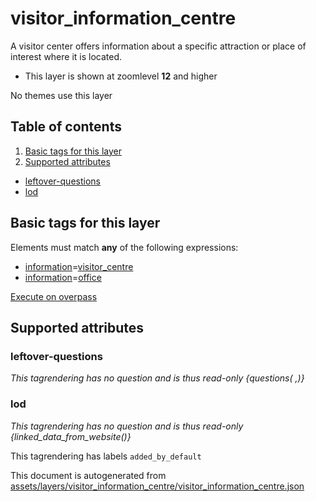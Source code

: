 [//]: # (WARNING: this file is automatically generated. Please find the sources at the bottom and edit those sources)

# visitor_information_centre




A visitor center offers information about a specific attraction or place of interest where it is located.






 - This layer is shown at zoomlevel **12** and higher



No themes use this layer

## Table of contents

1. [Basic tags for this layer](#basic-tags-for-this-layer)
2. [Supported attributes](#supported-attributes)
  - [leftover-questions](#leftover-questions)
  - [lod](#lod)

## Basic tags for this layer

Elements must match **any** of the following expressions:

 - <a href='https://wiki.openstreetmap.org/wiki/Key:information' target='_blank'>information</a>=<a href='https://wiki.openstreetmap.org/wiki/Tag:information%3Dvisitor_centre' target='_blank'>visitor_centre</a>
 - <a href='https://wiki.openstreetmap.org/wiki/Key:information' target='_blank'>information</a>=<a href='https://wiki.openstreetmap.org/wiki/Tag:information%3Doffice' target='_blank'>office</a>

[Execute on overpass](http://overpass-turbo.eu/?Q=%5Bout%3Ajson%5D%5Btimeout%3A90%5D%3B%28%20%20%20%20nwr%5B%22information%22%3D%22visitor_centre%22%5D%28%7B%7Bbbox%7D%7D%29%3B%0A%20%20%20%20nwr%5B%22information%22%3D%22office%22%5D%28%7B%7Bbbox%7D%7D%29%3B%0A%29%3Bout%20body%3B%3E%3Bout%20skel%20qt%3B)

## Supported attributes



### leftover-questions

_This tagrendering has no question and is thus read-only_
*{questions( ,)}*




### lod

_This tagrendering has no question and is thus read-only_
*{linked_data_from_website()}*


This tagrendering has labels 
`added_by_default`


This document is autogenerated from [assets/layers/visitor_information_centre/visitor_information_centre.json](https://github.com/pietervdvn/MapComplete/blob/develop/assets/layers/visitor_information_centre/visitor_information_centre.json)
